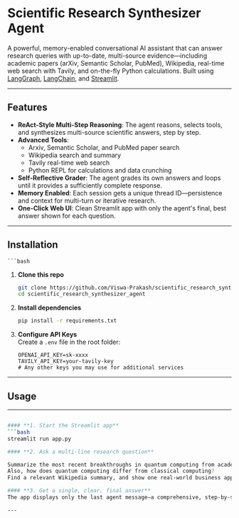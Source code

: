 #  Scientific Research Synthesizer Agent

A powerful, memory-enabled conversational AI assistant that can answer research queries with up-to-date, multi-source evidence—including academic papers (arXiv, Semantic Scholar, PubMed), Wikipedia, real-time web search with Tavily, and on-the-fly Python calculations. Built using [LangGraph](https://github.com/langchain-ai/langgraph), [LangChain](https://github.com/langchain-ai/langchain), and [Streamlit](https://streamlit.io/).

---

##  Features

- **ReAct-Style Multi-Step Reasoning**: The agent reasons, selects tools, and synthesizes multi-source scientific answers, step by step.
- **Advanced Tools**:
  - Arxiv, Semantic Scholar, and PubMed paper search
  - Wikipedia search and summary
  - Tavily real-time web search
  - Python REPL for calculations and data crunching
- **Self-Reflective Grader**: The agent grades its own answers and loops until it provides a sufficiently complete response.
- **Memory Enabled**: Each session gets a unique thread ID—persistence and context for multi-turn or iterative research.
- **One-Click Web UI**: Clean Streamlit app with only the agent's final, best answer shown for each question.

---

##  Installation
    ```bash

1. **Clone this repo**
    ```bash
    git clone https://github.com/Viswa-Prakash/scientific_research_synthesizer_agent.git
    cd scientific_research_synthesizer_agent
    

2. **Install dependencies**
    ```bash
    pip install -r requirements.txt


3. **Configure API Keys**  
   Create a `.env` file in the root folder:
    ```
    OPENAI_API_KEY=sk-xxxx
    TAVILY_API_KEY=your-tavily-key
    # Any other keys you may use for additional services
    ```

---
##  Usage
---
```bash

#### **1. Start the Streamlit app**
```bash
streamlit run app.py

#### **2. Ask a multi-line research question**

Summarize the most recent breakthroughs in quantum computing from academic literature.
Also, how does quantum computing differ from classical computing?
Find a relevant Wikipedia summary, and show one real-world business application.

#### **3. Get a single, clear, final answer**
The app displays only the last agent message—a comprehensive, step-by-step synthesis using all the tools available.

---